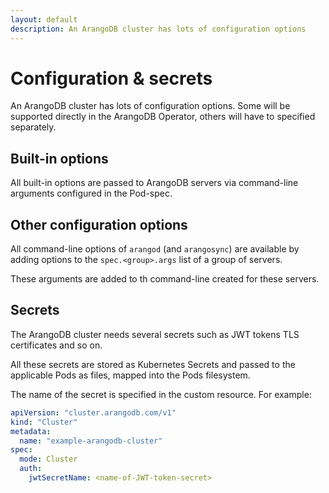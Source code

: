 ```yaml
---
layout: default
description: An ArangoDB cluster has lots of configuration options
---
```

# Configuration & secrets

An ArangoDB cluster has lots of configuration options.
Some will be supported directly in the ArangoDB Operator,
others will have to specified separately.

## Built-in options

All built-in options are passed to ArangoDB servers via command-line
arguments configured in the Pod-spec.

## Other configuration options

All command-line options of `arangod` (and `arangosync`) are available
by adding options to the `spec.<group>.args` list of a group
of servers.

These arguments are added to th command-line created for these servers.

## Secrets

The ArangoDB cluster needs several secrets such as JWT tokens
TLS certificates and so on.

All these secrets are stored as Kubernetes Secrets and passed to
the applicable Pods as files, mapped into the Pods filesystem.

The name of the secret is specified in the custom resource.
For example:

```yaml
apiVersion: "cluster.arangodb.com/v1"
kind: "Cluster"
metadata:
  name: "example-arangodb-cluster"
spec:
  mode: Cluster
  auth:
    jwtSecretName: <name-of-JWT-token-secret>
```
